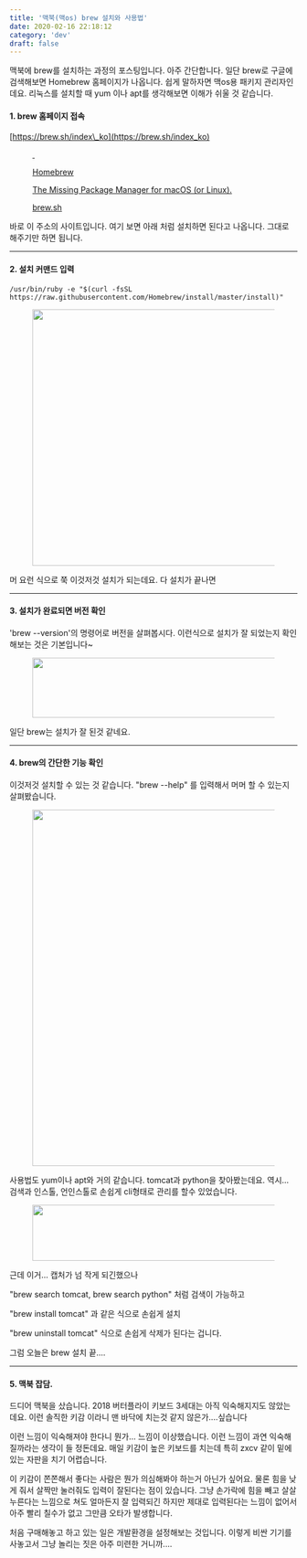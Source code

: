 ```yaml
---
title: '맥북(맥os) brew 설치와 사용법'
date: 2020-02-16 22:18:12
category: 'dev'
draft: false
---
```


맥북에 brew를 설치하는 과정의 포스팅입니다. 아주 간단합니다. 일단 brew로 구글에 검색해보면 Homebrew 홈페이지가 나옵니다. 쉽게 말하자면 맥os용 패키지 관리자인데요. 리눅스를 설치할 때 yum 이나 apt를 생각해보면 이해가 쉬울 것 같습니다.

#### **1\. brew 홈페이지 접속**

[https://brew.sh/index\_ko](https://brew.sh/index_ko)

<figure id="og_1581858800144" contenteditable="false" data-ke-type="opengraph" data-og-type="website" data-og-title="Homebrew" data-og-description="The Missing Package Manager for macOS (or Linux)." data-og-host="brew.sh" data-og-source-url="https://brew.sh/index_ko" data-og-url="https://brew.sh/index_ko" data-og-image="https://scrap.kakaocdn.net/dn/Hnu7G/hyEWt3dUFM/wEtjOKlEHTC1DzYshMpsR0/img.png?width=1200&amp;height=560&amp;face=0_0_1200_560,https://scrap.kakaocdn.net/dn/dGmMBT/hyEYg81qdR/d5OuCcnyNx6GCgWwCtbx9K/img.png?width=1200&amp;height=560&amp;face=0_0_1200_560,https://scrap.kakaocdn.net/dn/bU2rsI/hyEYqX6WOW/NShGv3MarvkcYLVOASWKnk/img.png?width=298&amp;height=298&amp;face=0_0_298_298"><a href="https://brew.sh/index_ko" target="_blank" rel="noopener" data-source-url="https://brew.sh/index_ko"><div class="og-image" style="background-image: url('https://scrap.kakaocdn.net/dn/Hnu7G/hyEWt3dUFM/wEtjOKlEHTC1DzYshMpsR0/img.png?width=1200&amp;height=560&amp;face=0_0_1200_560,https://scrap.kakaocdn.net/dn/dGmMBT/hyEYg81qdR/d5OuCcnyNx6GCgWwCtbx9K/img.png?width=1200&amp;height=560&amp;face=0_0_1200_560,https://scrap.kakaocdn.net/dn/bU2rsI/hyEYqX6WOW/NShGv3MarvkcYLVOASWKnk/img.png?width=298&amp;height=298&amp;face=0_0_298_298');">&nbsp;</div><div class="og-text"><p class="og-title">Homebrew</p><p class="og-desc">The Missing Package Manager for macOS (or Linux).</p><p class="og-host">brew.sh</p></div></a></figure>

바로 이 주소의 사이트입니다. 여기 보면 아래 처럼 설치하면 된다고 나옵니다. 그대로 해주기만 하면 됩니다.

* * *

#### **2\. 설치 커맨드 입력**

    /usr/bin/ruby -e "$(curl -fsSL https://raw.githubusercontent.com/Homebrew/install/master/install)"

<figure class="imageblock alignCenter" width="683" height="449" data-origin-width="0" data-origin-height="0"><span data-url="https://t1.daumcdn.net/cfile/tistory/99F66C385B81936F03?original" data-lightbox="lightbox" data-alt=""><img src="https://t1.daumcdn.net/cfile/tistory/99F66C385B81936F03" srcset="https://img1.daumcdn.net/thumb/R1280x0/?scode=mtistory2&amp;fname=https%3A%2F%2Ft1.daumcdn.net%2Fcfile%2Ftistory%2F99F66C385B81936F03" width="683" height="449" data-origin-width="0" data-origin-height="0"></span></figure>

머 요런 식으로 쭉 이것저것 설치가 되는데요. 다 설치가 끝나면

* * *

#### **3\. 설치가 완료되면 버전 확인**

'brew --version'의 명령어로 버전을 살펴봅시다. 이런식으로 설치가 잘 되었는지 확인해보는 것은 기본입니다~

<figure class="imageblock alignCenter" width="683" height="105" data-origin-width="0" data-origin-height="0"><span data-url="https://t1.daumcdn.net/cfile/tistory/99AE9D335B8193C404?original" data-lightbox="lightbox" data-alt=""><img src="https://t1.daumcdn.net/cfile/tistory/99AE9D335B8193C404" srcset="https://img1.daumcdn.net/thumb/R1280x0/?scode=mtistory2&amp;fname=https%3A%2F%2Ft1.daumcdn.net%2Fcfile%2Ftistory%2F99AE9D335B8193C404" width="683" height="105" data-origin-width="0" data-origin-height="0"></span></figure>

일단 brew는 설치가 잘 된것 같네요.

* * *

#### **4\. brew의 간단한 기능 확인**

이것저것 설치할 수 있는 것 같습니다. "brew --help" 를 입력해서 머머 할 수 있는지 살펴봤습니다.

<figure class="imageblock alignCenter" width="683" height="624" data-origin-width="0" data-origin-height="0"><span data-url="https://t1.daumcdn.net/cfile/tistory/998D46415B8194C706?original" data-lightbox="lightbox" data-alt=""><img src="https://t1.daumcdn.net/cfile/tistory/998D46415B8194C706" srcset="https://img1.daumcdn.net/thumb/R1280x0/?scode=mtistory2&amp;fname=https%3A%2F%2Ft1.daumcdn.net%2Fcfile%2Ftistory%2F998D46415B8194C706" width="683" height="624" data-origin-width="0" data-origin-height="0"></span></figure>

사용법도 yum이나 apt와 거의 같습니다. tomcat과 python을 찾아봤는데요. 역시... 검색과 인스톨, 언인스톨로 손쉽게 cli형태로 관리를 할수 있었습니다. 

<figure class="imageblock alignCenter" width="683" height="98" data-origin-width="0" data-origin-height="0"><span data-url="https://t1.daumcdn.net/cfile/tistory/991926355B81953705?original" data-lightbox="lightbox" data-alt=""><img src="https://t1.daumcdn.net/cfile/tistory/991926355B81953705" srcset="https://img1.daumcdn.net/thumb/R1280x0/?scode=mtistory2&amp;fname=https%3A%2F%2Ft1.daumcdn.net%2Fcfile%2Ftistory%2F991926355B81953705" width="683" height="98" data-origin-width="0" data-origin-height="0"></span></figure>

근데 이거... 캡처가 넘 작게 되긴했으나 

"brew search tomcat, brew search python" 처럼 검색이 가능하고 

"brew install tomcat" 과 같은 식으로 손쉽게 설치 

"brew uninstall tomcat" 식으로 손쉽게 삭제가 된다는 겁니다.

그럼 오늘은 brew 설치 끝....

* * *

#### **5\. 맥북 잡담.**

드디어 맥북을 샀습니다. 2018 버터플라이 키보드 3세대는 아직 익숙해지지도 않았는데요. 이런 솔직한 키감 이라니 맨 바닥에 치는것 같지 않은가....싶습니다

이런 느낌이 익숙해져야 한다니 뭔가... 느낌이 이상했습니다. 이런 느낌이 과연 익숙해질까라는 생각이 들 정돈데요. 매일 키감이 높은 키보드를 치는데 특히 zxcv 같이 밑에 있는 자판을 치기 어렵습니다. 

이 키감이 쫀쫀해서 좋다는 사람은 뭔가 의심해봐야 하는거 아닌가 싶어요. 물론 힘을 낮게 줘서 살짝만 눌러줘도 입력이 잘된다는 점이 있습니다. 그냥 손가락에 힘을 빼고 살살 누른다는 느낌으로 쳐도 얼마든지 잘 입력되긴 하지만 제대로 입력된다는 느낌이 없어서 아주 빨리 칠수가 없고 그만큼 오타가 발생합니다. 

처음 구매해놓고 하고 있는 일은 개발환경을 설정해보는 것입니다. 이렇게 비싼 기기를 사놓고서 그냥 놀리는 짓은 아주 미련한 거니까....
